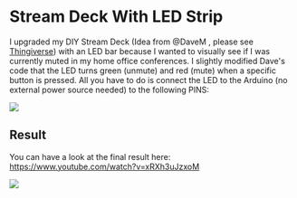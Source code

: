# Stream Deck With LED Strip

I upgraded my DIY Stream Deck (Idea from @DaveM , please see [Thingiverse](https://www.thingiverse.com/thing:2822140 "Thingiverse")) with an LED bar because I wanted to visually see if I was currently muted in my home office conferences. I slightly modified Dave's code that the LED turns green (unmute) and red (mute) when a specific button is pressed. All you have to do is connect the LED to the Arduino (no external power source needed) to the following PINS:

[![](https://i.ibb.co/FDfDTRd/Stream-Deck-With-LEDStrip.png)](https://i.ibb.co/FDfDTRd/Stream-Deck-With-LEDStrip.png)


## Result
You can have a look at the final result here: https://www.youtube.com/watch?v=xRXh3uJzxoM

[![](https://i.ibb.co/1Rr8416/IMG-4964.jpg)](https://i.ibb.co/1Rr8416/IMG-4964.jpg)
